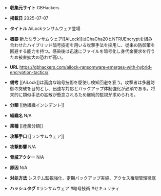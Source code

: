 - **収集元サイト**
GBHackers

- **掲載日**
2025-07-07

- **タイトル**
AiLockランサムウェア登場

- **概要**
新たなランサムウェア[[AiLock]]はChaCha20とNTRUEncryptを組み合わせたハイブリッド暗号技術を用いる攻撃手法を採用し、従来の防御策を回避する能力を持つ。感染後は迅速にファイルを暗号化し身代金要求を行うため被害拡大の恐れが高い。

- **URL**
https://gbhackers.com/ailock-ransomware-emerges-with-hybrid-encryption-tactics/

- **備考**
[[AiLock]]は高度な暗号技術を駆使し検知回避を狙う。攻撃者は多層防御の突破を目的とし、迅速な対応とバックアップ体制強化が必須である。将来的に類似手法の拡散が懸念されるため継続的監視が求められる。

- **分類**
[[他組織インシデント]]

- **組織名**
N/A

- **業種**
[[産業分類]]

- **攻撃手口**
[[ランサムウェア]]

- **攻撃影響**
N/A

- **脅威アクター**
N/A

- **原因**
N/A

- **対処方法**
システム監視強化、定期バックアップ実施、アクセス権限管理徹底

- **ハッシュタグ**
#ランサムウェア #暗号技術 #セキュリティ

